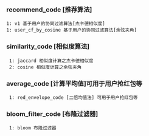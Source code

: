 ###  recommend_code [推荐算法]
    1: v1 基于用户的协同过滤算法[杰卡德相似度]
    1: user_cf_by_cosine 基于用户的协同过滤算法[余弦夹角]

###  similarity_code [相似度算法]
     1: jaccard 相似度计算之杰卡德相似度
     2: cosine 相似度计算之余弦夹角
     
###  average_code  [计算平均值]可用于用户抢红包等
     1: red_envelope_code [二倍均值法] 可用于用户抢红包等
     
###  bloom_filter_code  [布隆过滤器]
     1: bloom 布隆过滤器